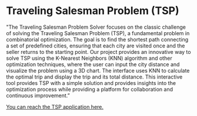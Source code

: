# Traveling Salesman Problem (TSP)


"The Traveling Salesman Problem Solver focuses on the classic challenge of solving the Traveling Salesman Problem (TSP), a fundamental problem in combinatorial optimization. The goal is to find the shortest path connecting a set of predefined cities, ensuring that each city are visited once and the seller returns to the starting point. Our project provides an innovative way to solve TSP using the K-Nearest Neighbors (KNN) algorithm and other optimization techniques, where the user can input the city distance and visualize the problem using a 3D chart. The interface uses KNN to calculate the optimal trip and display the trip and its total distance. This interactive tool provides TSP with a simple solution and provides insights into the optimization process while providing a platform for collaboration and continuous improvement.”



[You can reach the TSP application here.](https://tsp-app.streamlit.app/)
